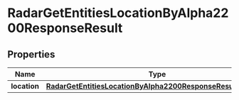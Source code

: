 

# RadarGetEntitiesLocationByAlpha2200ResponseResult


## Properties

| Name | Type | Description | Notes |
|------------ | ------------- | ------------- | -------------|
|**location** | [**RadarGetEntitiesLocationByAlpha2200ResponseResultLocation**](RadarGetEntitiesLocationByAlpha2200ResponseResultLocation.md) |  |  |



